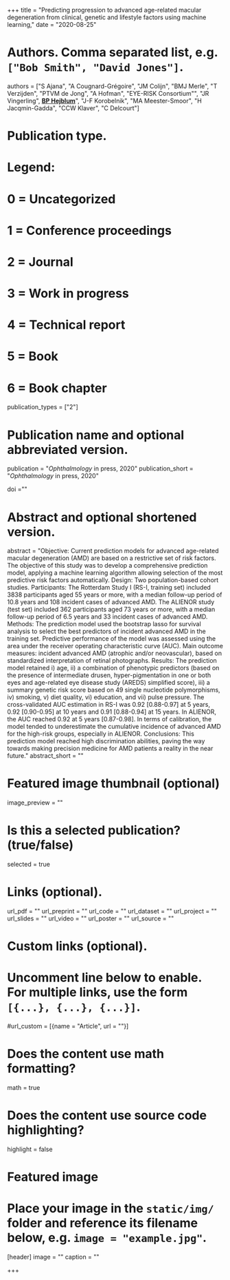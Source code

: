 +++
title = "Predicting progression to advanced age-related macular degeneration from clinical, genetic and lifestyle factors using machine learning,"
date = "2020-08-25"


# Authors. Comma separated list, e.g. `["Bob Smith", "David Jones"]`.
authors = ["S Ajana", "A Cougnard-Grégoire", "JM Colijn", "BMJ Merle", "T Verzijden", "PTVM de Jong", "A Hofman", "EYE-RISK Consortium"", "JR Vingerling", <u>**BP Hejblum**</u>", "J-F Korobelnik", "MA Meester-Smoor", "H Jacqmin-Gadda", "CCW Klaver", "C Delcourt"]
# Publication type.
# Legend:
# 0 = Uncategorized
# 1 = Conference proceedings
# 2 = Journal
# 3 = Work in progress
# 4 = Technical report
# 5 = Book
# 6 = Book chapter
publication_types = ["2"]

# Publication name and optional abbreviated version.
publication = "*Ophthalmology* in press, 2020"
publication_short = "*Ophthalmology* in press, 2020"

doi =""

# Abstract and optional shortened version.
abstract = "Objective: Current prediction models for advanced age-related macular degeneration (AMD) are based on a restrictive set of risk factors. The objective of this study was to develop a comprehensive prediction model, applying a machine learning algorithm allowing selection of the most predictive risk factors automatically. Design: Two population-based cohort studies. Participants: The Rotterdam Study I (RS-I, training set) included 3838 participants aged 55 years or more, with a median follow-up period of 10.8 years and 108 incident cases of advanced AMD. The ALIENOR study (test set) included 362 participants aged 73 years or more, with a median follow-up period of 6.5 years and 33 incident cases of advanced AMD. Methods: The prediction model used the bootstrap lasso for survival analysis to select the best predictors of incident advanced AMD in the training set. Predictive performance of the model was assessed using the area under the receiver operating characteristic curve (AUC). Main outcome measures: incident advanced AMD (atrophic and/or neovascular), based on standardized interpretation of retinal photographs. Results: The prediction model retained i) age, ii) a combination of phenotypic predictors (based on the presence of intermediate drusen, hyper-pigmentation in one or both eyes and age-related eye disease study (AREDS) simplified score), iii) a summary genetic risk score based on 49 single nucleotide polymorphisms, iv) smoking, v) diet quality, vi) education, and vii) pulse pressure. The cross-validated AUC estimation in RS-I was 0.92 [0.88-0.97] at 5 years, 0.92 [0.90-0.95] at 10 years and 0.91 [0.88-0.94] at 15 years. In ALIENOR, the AUC reached 0.92 at 5 years [0.87-0.98]. In terms of calibration, the model tended to underestimate the cumulative incidence of advanced AMD for the high-risk groups, especially in ALIENOR. Conclusions: This prediction model reached high discrimination abilities, paving the way towards making precision medicine for AMD patients a reality in the near future."
abstract_short = ""

# Featured image thumbnail (optional)
image_preview = ""

# Is this a selected publication? (true/false)
selected = true

# Links (optional).
url_pdf = ""
url_preprint = ""
url_code = ""
url_dataset = ""
url_project = ""
url_slides = ""
url_video = ""
url_poster = ""
url_source = ""

# Custom links (optional).
# Uncomment line below to enable. For multiple links, use the form `[{...}, {...}, {...}]`.
#url_custom = [{name = "Article", url = ""}]


# Does the content use math formatting?
math = true

# Does the content use source code highlighting?
highlight = false

# Featured image
# Place your image in the `static/img/` folder and reference its filename below, e.g. `image = "example.jpg"`.
[header]
image = ""
caption = ""

+++
